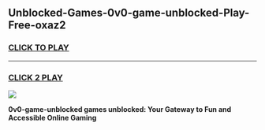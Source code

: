 
## Unblocked-Games-0v0-game-unblocked-Play-Free-oxaz2
<h3>
<a href="https://premium76.site?title=0v0-game-unblocked&ref=21A">CLICK TO PLAY</a></h3>
<hr>

<h3>
<a href="https://premium76.site?title=0v0-game-unblocked&ref=21A">CLICK 2 PLAY</a>
  
</h3>

<a href="https://premium76.site?title=0v0-game-unblocked&ref=21A"><img src="https://clearcache.store/games.png"></a>


**0v0-game-unblocked games unblocked: Your Gateway to Fun and Accessible Online Gaming**
